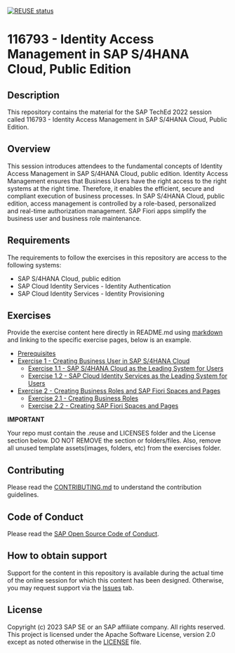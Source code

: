 [![REUSE status](https://api.reuse.software/badge/github.com/SAP-samples/teched2023-DT167)](https://api.reuse.software/info/github.com/SAP-samples/teched2023-DT167)

# 116793 - Identity Access Management in SAP S/4HANA Cloud, Public Edition

## Description

This repository contains the material for the SAP TechEd 2022 session called 116793 - Identity Access Management in SAP S/4HANA Cloud, Public Edition.  

## Overview

This session introduces attendees to the fundamental concepts of Identity Access Management in SAP S/4HANA Cloud, public edition. Identity Access Management ensures that Business Users have the right access to the right systems at the right time.
Therefore, it enables the efficient, secure and compliant execution of business processes. In SAP S/4HANA Cloud, public edition, access management is controlled by a role-based, personalized and real-time authorization management. SAP Fiori apps simplify the business user and business role maintenance.

## Requirements

The requirements to follow the exercises in this repository are access to the following systems:

- SAP S/4HANA Cloud, public edition
- SAP Cloud Identity Services - Identity Authentication
- SAP Cloud Identity Services - Identity Provisioning

## Exercises

Provide the exercise content here directly in README.md using [markdown](https://guides.github.com/features/mastering-markdown/) and linking to the specific exercise pages, below is an example.

- [Prerequisites](exercises/ex0/)
- [Exercise 1 - Creating Business User in SAP S/4HANA Cloud](exercises/ex1/)
    - [Exercise 1.1 - SAP S/4HANA Cloud as the Leading System for Users](exercises/ex1#exercise-11-sub-exercise-1-description)
    - [Exercise 1.2 - SAP Cloud Identity Services as the Leading System for Users](exercises/ex1#exercise-12-sub-exercise-2-description)
- [Exercise 2 - Creating Business Roles and SAP Fiori Spaces and Pages](exercises/ex2/)
    - [Exercise 2.1 - Creating Business Roles](exercises/ex2#exercise-21-sub-exercise-1-description)
    - [Exercise 2.2 - Creating SAP Fiori Spaces and Pages](exercises/ex2#exercise-22-sub-exercise-2-description)

**IMPORTANT**

Your repo must contain the .reuse and LICENSES folder and the License section below. DO NOT REMOVE the section or folders/files. Also, remove all unused template assets(images, folders, etc) from the exercises folder. 

## Contributing
Please read the [CONTRIBUTING.md](./CONTRIBUTING.md) to understand the contribution guidelines.

## Code of Conduct
Please read the [SAP Open Source Code of Conduct](https://github.com/SAP-samples/.github/blob/main/CODE_OF_CONDUCT.md).

## How to obtain support

Support for the content in this repository is available during the actual time of the online session for which this content has been designed. Otherwise, you may request support via the [Issues](../../issues) tab.

## License
Copyright (c) 2023 SAP SE or an SAP affiliate company. All rights reserved. This project is licensed under the Apache Software License, version 2.0 except as noted otherwise in the [LICENSE](LICENSES/Apache-2.0.txt) file.
